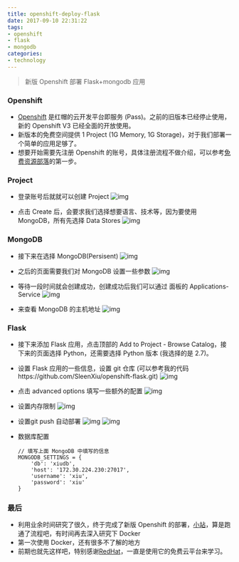 ```yaml
---
title: openshift-deploy-flask
date: 2017-09-10 22:31:22
tags: 
- openshift 
- flask
- mongodb
categories: 
- technology
---
```


> 新版 Openshift 部署 Flask+mongodb 应用

<!-- more -->
### Openshift

- [Openshift](https://openshift.com) 是红帽的云开发平台即服务 (Pass)。之前的旧版本已经停止使用，新的 Openshift V3 已经全面的开放使用。
- 新版本的免费空间提供 1 Project (1G Memory, 1G Storage)，对于我们部署一个简单的应用足够了。
- 想要开始需要先注册 Openshift 的账号，具体注册流程不做介绍，可以参考[免费资源部落](https://www.freehao123.com/openshift-1g-php/)的第一步。

### Project

- 登录账号后就就可以创建 Project
![img](//images.xiusl.com/blog/hexo/create-2.png)

- 点击 Create 后，会要求我们选择想要语言、技术等，因为要使用 MongoDB，所有先选择 Data Stores
![img](//images.xiusl.com/blog/hexo/data.png)

### MongoDB
- 接下来在选择 MongoDB(Persisent)
![img](//images.xiusl.com/blog/hexo/mongo.png)

- 之后的页面需要我们对 MongoDB 设置一些参数
![img](//images.xiusl.com/blog/hexo/mongo-config.png)

- 等待一段时间就会创建成功，创建成功后我们可以通过 面板的 Applications-Service 
![img](//images.xiusl.com/blog/hexo/mongo-service.png)

- 来查看 MongoDB 的主机地址
![img](//images.xiusl.com/blog/hexo/mongo-host.png)

### Flask
- 接下来添加 Flask 应用，点击顶部的 Add to Project - Browse Catalog，接下来的页面选择 Python，还需要选择 Python 版本 (我选择的是 2.7)。
- 设置 Flask 应用的一些信息，设置 git 仓库 (可以参考我的代码https://github.com/SleenXiu/openshift-flask.git)
![img](//images.xiusl.com/blog/hexo/careate-flask.png)

- 点击 advanced options 填写一些额外的配置 
![img](//images.xiusl.com/blog/hexo/deploy-config.png)

- 设置内存限制
![img](//images.xiusl.com/blog/hexo/deploy-limit.png)

- 设置git push 自动部署
![img](//images.xiusl.com/blog/hexo/git-buid.png)
![img](//images.xiusl.com/blog/hexo/git-hook.png)

- 数据库配置
   ```
   // 填写上面 MongoDB 中填写的信息
   MONGODB_SETTINGS = {
       'db': 'xiudb',
       'host': '172.30.224.230:27017', 
       'username': 'xiu',
       'password': 'xiu'
   }
   ```
  
### 最后

- 利用业余时间研究了很久，终于完成了新版 Openshift 的部署，[小站](http://xiu.insword.cn)，算是跑通了流程吧，有时间再去深入研究下 Docker
- 第一次使用 Docker，还有很多不了解的地方
- 前期也就先这样吧，特别感谢[RedHat](https://www.redhat.com)，一直是使用它的免费云平台来学习。